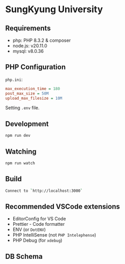 # SungKyung University

## Requirements

-   php: PHP 8.3.2 & composer
-   node.js: v20.11.0
-   mysql: v8.0.36

## PHP Configuration

`php.ini`:

```ini
max_execution_time = 180
post_max_size = 50M
upload_max_filesize = 10M
```

Setting `.env` file.

## Development

```sh
npm run dev
```

## Watching

```sh
npm run watch
```

## Build

```sh
Connect to `http://localhost:3000`
```

## Recommended VSCode extensions

-   EditorConfig for VS Code
-   Prettier - Code formatter
-   ENV (or `DotENV`)
-   PHP IntelliSense (not `PHP Intelephense`)
-   PHP Debug (for `xdebug`)

## DB Schema
